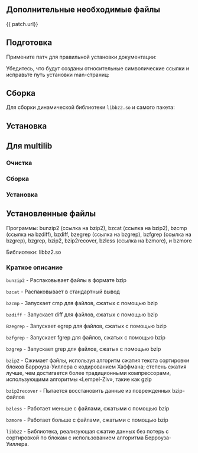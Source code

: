 <pkg :name="'bzip2'" instsize showsbu2></pkg>

## Дополнительные необходимые файлы

<a :href="patch.url">{{ patch.url}}</a>

## Подготовка

Примените патч для правильной установки документации:

<package-script :package="'bzip2'" :type="'patch'"></package-script>

Убедитесь, что будут созданы относительные символические ссылки и исправьте путь установки man-страниц:

<package-script :package="'bzip2'" :type="'prepare'"></package-script>

## Сборка

Для сборки динамической библиотеки `libbz2.so` и самого пакета:

<package-script :package="'bzip2'" :type="'build'"></package-script>

## Установка

<package-script :package="'bzip2'" :type="'install'"></package-script>

## Для multilib

### Очистка

<package-script :package="'bzip2'" :type="'multi_prepare'"></package-script>

### Сборка

<package-script :package="'bzip2'" :type="'multi_build'"></package-script>

### Установка

<package-script :package="'bzip2'" :type="'multi_install'"></package-script>

## Установленные файлы

Программы: bunzip2 (ссылка на bzip2), bzcat (ссылка на bzip2), bzcmp (ссылка на bzdiff), bzdiff, bzegrep (ссылка на bzgrep), bzfgrep (ссылка на bzgrep), bzgrep, bzip2, bzip2recover, bzless (ссылка на bzmore), и bzmore

Библиотеки: libbz2.so

### Краткое описание

`bunzip2` - Распаковывает файлы в формате bzip

`bzcat` - Распаковывает в стандартный вывод

`bzcmp` - Запускает cmp для файлов, сжатых с помощью bzip

`bzdiff` - Запускает diff для файлов, сжатых с помощью bzip

`Bzegrep` - Запускает egrep для файлов, сжатых с помощью bzip

`bzfgrep` - Запускает fgrep для файлов, сжатых с помощью bzip

`bzgrep` - Запускает grep для файлов, сжатых с помощью bzip

`bzip2` - Сжимает файлы, используя алгоритм сжатия текста сортировки блоков Барроуза-Уиллера с кодированием Хаффмана; степень сжатия лучше, чем достигается более традиционными компрессорами, использующими алгоритмы «Lempel-Ziv», такие как gzip

`bzip2recover` - Пытается восстановить данные из поврежденных bzip-файлов

`bzless` - Работает меньше с файлами, сжатыми с помощью bzip

`bzmore` - Работает больше с файлами, сжатыми с помощью bzip

`libbz2` - Библиотека, реализующая сжатие данных без потерь с сортировкой по блокам с использованием алгоритма Берроуза-Уиллера.

<script>
		new Vue({
		el: '#main',
		data: { package: {}, patch: {} },
		mounted: function () {
				this.getPackage('bzip2');
				this.getPatch();
		},
		methods: {
			getPackage: function(name) {
					getPackage(name)
					.then(response => this.package = response);
			},
			getPatch: function() {
					getPackage('bzip2-patch')
					.then(response => this.patch = response);
			},
		}
  })
</script>
